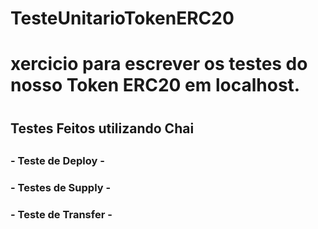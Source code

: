 # TesteUnitarioTokenERC20
 
 
 
 
<h1>xercicio para escrever os testes do nosso Token ERC20 em localhost.<h1>


<h2>Testes Feitos utilizando Chai<h2>

<h3>- Teste de Deploy -<h3>

<h3>- Testes de Supply -<h3>

<h3>- Teste de Transfer -<h3>

